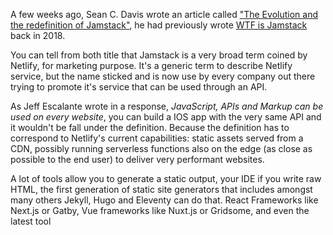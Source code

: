 A few weeks ago, Sean C. Davis wrote an article called ["The Evolution and the redefinition of Jamstack"](https://www.seancdavis.com/blog/jamstack-evolution-and-redefinition/), he had previously wrote [WTF is Jamstack](https://www.seancdavis.com/blog/wtf-is-jamstack/) back in 2018.

You can tell from both title that Jamstack is a very broad term coined by Netlify, for marketing purpose. It's a generic term to describe Netlify service, but the name sticked and is now use by every company out there trying to promote it's service that can be used through an API.

As Jeff Escalante wrote in a response, *JavaScript, APIs and Markup can be used on every website*,  you can build a IOS app with the very same API and it wouldn't be fall under the definition. Because the definition has to correspond to Netlify's current capabilities: static assets served from a CDN, possibly running serverless functions also on the edge (as close as possible to the end user) to deliver very performant websites.

A lot of tools allow you to generate a static output, your IDE if you write raw HTML, the first generation of static site generators that includes amongst many others Jekyll, Hugo and Eleventy can do that. React Frameworks like Next.js or Gatby, Vue frameworks like Nuxt.js or Gridsome, and even the latest tool 
